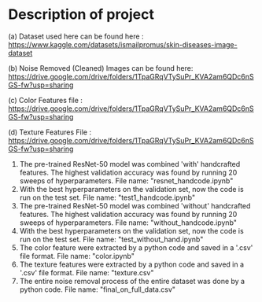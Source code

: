 # Description of project 


(a) Dataset used here can be found here             : https://www.kaggle.com/datasets/ismailpromus/skin-diseases-image-dataset  

(b) Noise Removed (Cleaned) Images can be found here: https://drive.google.com/drive/folders/1TpaGRqVTySuPr_KVA2am6QDc6nSGS-fw?usp=sharing

(c) Color Features file                             : https://drive.google.com/drive/folders/1TpaGRqVTySuPr_KVA2am6QDc6nSGS-fw?usp=sharing

(d) Texture Features File                           : https://drive.google.com/drive/folders/1TpaGRqVTySuPr_KVA2am6QDc6nSGS-fw?usp=sharing

1. The pre-trained ResNet-50 model was combined 'with' handcrafted features. The highest validation accuracy was found by running 20 sweeps of hyperparameters. File name: "resnet_handcode.ipynb"
2. With the best hyperparameters on the validation set, now the code is run on the test set. File name: "test1_handcode.ipynb"
3.  The pre-trained ResNet-50 model was combined 'without' handcrafted features. The highest validation accuracy was found by running 20 sweeps of hyperparameters. File name: "without_handcode.ipynb"
4.  With the best hyperparameters on the validation set, now the code is run on the test set. File name: "test_without_hand.ipynb"
5.  The color feature were extracted by a python code and saved in a '.csv' file format. File name: "color.ipynb"
6.  The texture features were extracted by a python code and saved in a '.csv' file format. File name: "texture.csv"
7.  The entire noise removal process of the entire dataset was done by a python code. File name: "final_on_full_data.csv"
